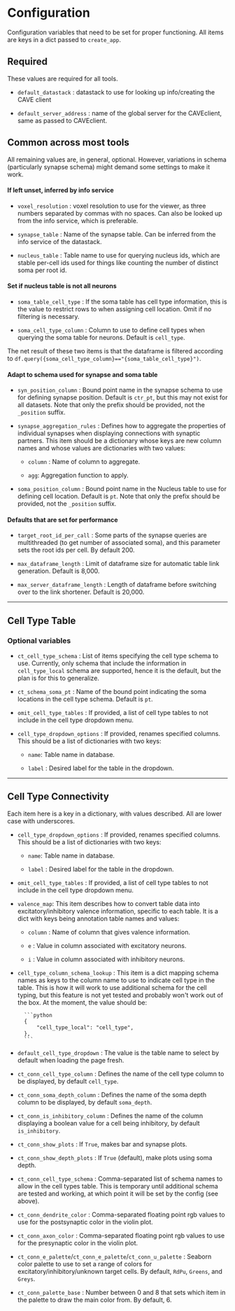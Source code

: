# Configuration

Configuration variables that need to be set for proper functioning. All items are keys in a dict passed to `create_app`.

## Required

These values are required for all tools.

* `default_datastack` : datastack to use for looking up info/creating the CAVE client

* `default_server_address` : name of the global server for the CAVEclient, same as passed to CAVEclient.

## Common across most tools

All remaining values are, in general, optional. However, variations in schema (particularly synapse schema) might demand some settings to make it work.

#### If left unset, inferred by info service

* `voxel_resolution` : voxel resolution to use for the viewer, as three numbers separated by commas with no spaces. Can also be looked up from the info service, which is preferable.

* `synapse_table` : Name of the synapse table. Can be inferred from the info service of the datastack.

* `nucleus_table` : Table name to use for querying nucleus ids, which are stable per-cell ids used for things like counting the number of distinct soma per root id.

#### Set if nucleus table is not all neurons

* `soma_table_cell_type` : If the soma table has cell type information, this is the value to restrict rows to when assigning cell location. Omit if no filtering is necessary.

* `soma_cell_type_column` : Column to use to define cell types when querying the soma table for neurons. Default is `cell_type`.

The net result of these two items is that the dataframe is filtered according to `df.query({soma_cell_type_column}=="{soma_table_cell_type}")`.

#### Adapt to schema used for synapse and soma table

* `syn_position_column` : Bound point name in the synapse schema to use for defining synapse position. Default is `ctr_pt`, but this may not exist for all datasets. Note that only the prefix should be provided, not the `_position` suffix.

* `synapse_aggregation_rules` : Defines how to aggregate the properties of individual synapses when displaying connections with synaptic partners. This item should be a dictionary whose keys are new column names and whose values are dictionaries with two values:

  * `column` : Name of column to aggregate.

  * `agg`: Aggregation function to apply.

* `soma_position_column` : Bound point name in the Nucleus table to use for defining cell location. Default is `pt`. Note that only the prefix should be provided, not the `_position` suffix.

#### Defaults that are set for performance

* `target_root_id_per_call` : Some parts of the synapse queries are multithreaded (to get number of associated soma), and this parameter sets the root ids per cell. By default 200.

* `max_dataframe_length` : Limit of dataframe size for automatic table link generation. Default is 8,000.

* `max_server_dataframe_length` : Length of dataframe before switching over to the link shortener. Default is 20,000.

---

## Cell Type Table

### Optional variables

* `ct_cell_type_schema` : List of items specifying the cell type schema to use. Currently, only schema that include the information in `cell_type_local` schema are supported, hence it is the default, but the plan is for this to generalize.

* `ct_schema_soma_pt` : Name of the bound point indicating the soma locations in the cell type schema. Default is `pt`.

* `omit_cell_type_tables` : If provided, a list of cell type tables to not include in the cell type dropdown menu.

* `cell_type_dropdown_options` : If provided, renames specified columns. This should be a list of dictionaries with two keys:
  
  * `name`: Table name in database.

  * `label` : Desired label for the table in the dropdown.

---
## Cell Type Connectivity

Each item here is a key in a dictionary, with values described. All are lower case with underscores.


* `cell_type_dropdown_options` : If provided, renames specified columns. This should be a list of dictionaries with two keys:
  
  * `name`: Table name in database.

  * `label` : Desired label for the table in the dropdown.

  
* `omit_cell_type_tables` : If provided, a list of cell type tables to not include in the cell type dropdown menu.

* `valence_map`: This item describes how to convert table data into excitatory/inhibitory valence information, specific to each table. It is a dict with keys being annotation table names and values:
  
  * `column` : Name of column that gives valence information.

  * `e` : Value in column associated with excitatory neurons.

  * `i` : Value in column associated with inhibitory neurons.

* `cell_type_column_schema_lookup` : This item is a dict mapping schema names as keys to the column name to use to indicate cell type in the table. This is how it will work to use additional schema for the cell typing, but this feature is not yet tested and probably won't work out of the box. At the moment, the value should be:

        ```python
        {
            "cell_type_local": "cell_type",
        },
        ```

* `default_cell_type_dropdown` : The value is the table name to select by default when loading the page fresh.

* `ct_conn_cell_type_column` : Defines the name of the cell type column to be displayed, by default `cell_type`.

* `ct_conn_soma_depth_column` : Defines the name of the soma depth column to be displayed, by default `soma_depth`.

* `ct_conn_is_inhibitory_column` : Defines the name of the column displaying a boolean value for a cell being inhibitory, by default `is_inhibitory`.

* `ct_conn_show_plots` : If `True`, makes bar and synapse plots.

* `ct_conn_show_depth_plots` : If `True` (default), make plots using soma depth.

* `ct_conn_cell_type_schema` : Comma-separated list of schema names to allow in the cell types table. This is temporary until additional schema are tested and working, at which point it will be set by the config (see above).

* `ct_conn_dendrite_color` : Comma-separated floating point rgb values to use for the postsynaptic color in the violin plot.

* `ct_conn_axon_color` : Comma-separated floating point rgb values to use for the presynaptic color in the violin plot.

* `ct_conn_e_palette`/`ct_conn_e_palette`/`ct_conn_u_palette` : Seaborn color palette to use to set a range of colors for excitatory/inhibitory/unknown target cells. By default, `RdPu`, `Greens`, and `Greys`.

* `ct_conn_palette_base` : Number between 0 and 8 that sets which item in the palette to draw the main color from. By default, 6.

